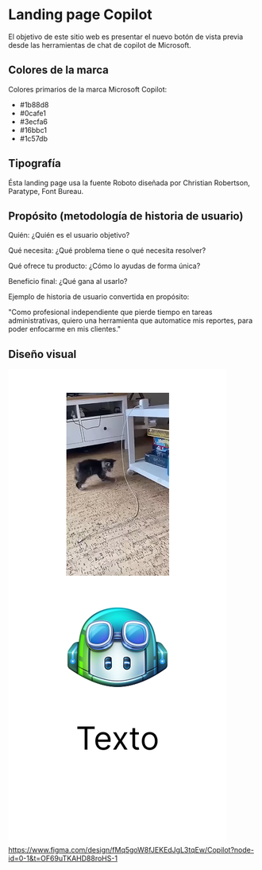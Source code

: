 # Landing page Copilot

El objetivo de este sitio web es presentar el nuevo botón de vista previa desde las herramientas de chat de copilot de Microsoft.

## Colores de la marca

Colores primarios de la marca Microsoft Copilot:

- #1b88d8
- #0cafe1
- #3ecfa6
- #16bbc1
- #1c57db

## Tipografía

Ésta landing page usa la fuente Roboto diseñada por Christian Robertson, Paratype, Font Bureau.

## Propósito (metodología de historia de usuario)

Quién: ¿Quién es el usuario objetivo?

Qué necesita: ¿Qué problema tiene o qué necesita resolver?

Qué ofrece tu producto: ¿Cómo lo ayudas de forma única?

Beneficio final: ¿Qué gana al usarlo?

Ejemplo de historia de usuario convertida en propósito:

"Como profesional independiente que pierde tiempo en tareas administrativas, quiero una herramienta que automatice mis reportes, para poder enfocarme en mis clientes."


## Diseño visual

![Diseño visual de la landing page](vista-previa.png)
https://www.figma.com/design/fMq5goW8fJEKEdJgL3tqEw/Copilot?node-id=0-1&t=OF69uTKAHD88roHS-1